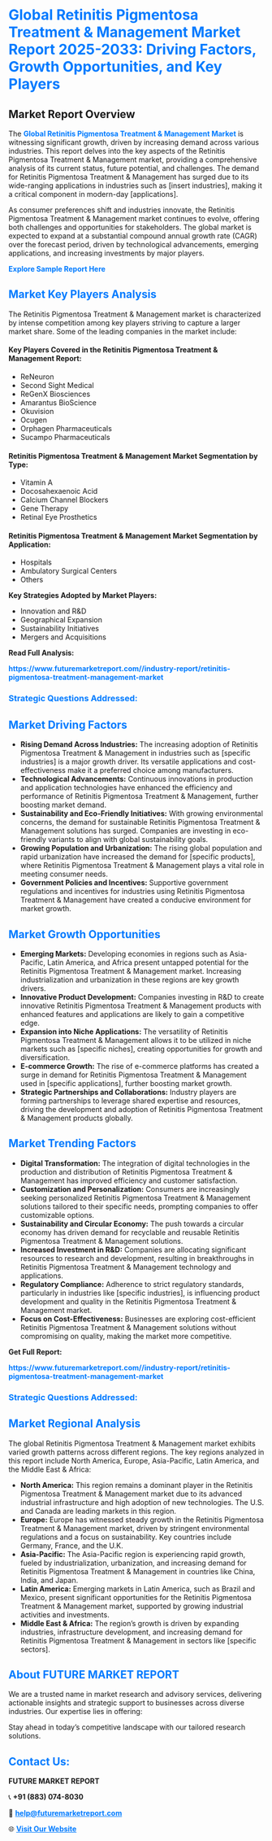 <h1 style="color: #007BFF;">Global Retinitis Pigmentosa Treatment & Management Market Report 2025-2033: Driving Factors, Growth Opportunities, and Key Players</h1>

<section id="overview">
<h2>Market Report Overview</h2>
<p>The <a href="https://www.futuremarketreport.com//industry-report/retinitis-pigmentosa-treatment-management-market" style="color: #007BFF; text-decoration: none;"><strong>Global Retinitis Pigmentosa Treatment & Management Market</strong></a> is witnessing significant growth, driven by increasing demand across various industries. This report delves into the key aspects of the Retinitis Pigmentosa Treatment & Management market, providing a comprehensive analysis of its current status, future potential, and challenges. The demand for Retinitis Pigmentosa Treatment & Management has surged due to its wide-ranging applications in industries such as [insert industries], making it a critical component in modern-day [applications].</p>
<p>As consumer preferences shift and industries innovate, the Retinitis Pigmentosa Treatment & Management market continues to evolve, offering both challenges and opportunities for stakeholders. The global market is expected to expand at a substantial compound annual growth rate (CAGR) over the forecast period, driven by technological advancements, emerging applications, and increasing investments by major players.</p>
</section>

<section id="overview">
<p><a href="https://www.futuremarketreport.com//request-sample/reportId=77283" style="color: #007BFF; text-decoration: none;"><strong>Explore Sample Report Here</strong></a></p>
</section>

<section id="key-players">
<h2 style="color: #007BFF;">Market Key Players Analysis</h2>
<p>The Retinitis Pigmentosa Treatment & Management market is characterized by intense competition among key players striving to capture a larger market share. Some of the leading companies in the market include:</p>
<h4>Key Players Covered in the Retinitis Pigmentosa Treatment & Management Report:</h4>
<ul><li>ReNeuron</li><li>Second Sight Medical</li><li>ReGenX Biosciences</li><li>Amarantus BioScience</li><li>Okuvision</li><li>Ocugen</li><li>Orphagen Pharmaceuticals</li><li>Sucampo Pharmaceuticals</li></ul>
<h4>Retinitis Pigmentosa Treatment & Management Market Segmentation by Type:</h4>
<ul><li>Vitamin A</li><li>Docosahexaenoic Acid</li><li>Calcium Channel Blockers</li><li>Gene Therapy</li><li>Retinal Eye Prosthetics</li></ul>

<h4>Retinitis Pigmentosa Treatment & Management Market Segmentation by Application:</h4>
<ul><li>Hospitals</li><li>Ambulatory Surgical Centers</li><li>Others</li></ul>
<p><strong>Key Strategies Adopted by Market Players:</strong></p>
<ul>
<li>Innovation and R&D</li>
<li>Geographical Expansion</li>
<li>Sustainability Initiatives</li>
<li>Mergers and Acquisitions</li>
</ul>
</section>

<section>
<p><strong>Read Full Analysis: </strong></p><a href="https://www.futuremarketreport.com//industry-report/retinitis-pigmentosa-treatment-management-market" style="color: #007BFF; text-decoration: none;"><strong>https://www.futuremarketreport.com//industry-report/retinitis-pigmentosa-treatment-management-market</strong></a>
<h3 style="color: #007BFF;">Strategic Questions Addressed:</h3>
</section>

<section id="driving-factors">
<h2 style="color: #007BFF;">Market Driving Factors</h2>
<ul>
<li><strong>Rising Demand Across Industries:</strong> The increasing adoption of Retinitis Pigmentosa Treatment & Management in industries such as [specific industries] is a major growth driver. Its versatile applications and cost-effectiveness make it a preferred choice among manufacturers.</li>
<li><strong>Technological Advancements:</strong> Continuous innovations in production and application technologies have enhanced the efficiency and performance of Retinitis Pigmentosa Treatment & Management, further boosting market demand.</li>
<li><strong>Sustainability and Eco-Friendly Initiatives:</strong> With growing environmental concerns, the demand for sustainable Retinitis Pigmentosa Treatment & Management solutions has surged. Companies are investing in eco-friendly variants to align with global sustainability goals.</li>
<li><strong>Growing Population and Urbanization:</strong> The rising global population and rapid urbanization have increased the demand for [specific products], where Retinitis Pigmentosa Treatment & Management plays a vital role in meeting consumer needs.</li>
<li><strong>Government Policies and Incentives:</strong> Supportive government regulations and incentives for industries using Retinitis Pigmentosa Treatment & Management have created a conducive environment for market growth.</li>
</ul>
</section>

<section id="growth-opportunities">
<h2 style="color: #007BFF;">Market Growth Opportunities</h2>
<ul>
<li><strong>Emerging Markets:</strong> Developing economies in regions such as Asia-Pacific, Latin America, and Africa present untapped potential for the Retinitis Pigmentosa Treatment & Management market. Increasing industrialization and urbanization in these regions are key growth drivers.</li>
<li><strong>Innovative Product Development:</strong> Companies investing in R&D to create innovative Retinitis Pigmentosa Treatment & Management products with enhanced features and applications are likely to gain a competitive edge.</li>
<li><strong>Expansion into Niche Applications:</strong> The versatility of Retinitis Pigmentosa Treatment & Management allows it to be utilized in niche markets such as [specific niches], creating opportunities for growth and diversification.</li>
<li><strong>E-commerce Growth:</strong> The rise of e-commerce platforms has created a surge in demand for Retinitis Pigmentosa Treatment & Management used in [specific applications], further boosting market growth.</li>
<li><strong>Strategic Partnerships and Collaborations:</strong> Industry players are forming partnerships to leverage shared expertise and resources, driving the development and adoption of Retinitis Pigmentosa Treatment & Management products globally.</li>
</ul>
</section>

<section id="trending-factors">
<h2 style="color: #007BFF;">Market Trending Factors</h2>
<ul>
<li><strong>Digital Transformation:</strong> The integration of digital technologies in the production and distribution of Retinitis Pigmentosa Treatment & Management has improved efficiency and customer satisfaction.</li>
<li><strong>Customization and Personalization:</strong> Consumers are increasingly seeking personalized Retinitis Pigmentosa Treatment & Management solutions tailored to their specific needs, prompting companies to offer customizable options.</li>
<li><strong>Sustainability and Circular Economy:</strong> The push towards a circular economy has driven demand for recyclable and reusable Retinitis Pigmentosa Treatment & Management solutions.</li>
<li><strong>Increased Investment in R&D:</strong> Companies are allocating significant resources to research and development, resulting in breakthroughs in Retinitis Pigmentosa Treatment & Management technology and applications.</li>
<li><strong>Regulatory Compliance:</strong> Adherence to strict regulatory standards, particularly in industries like [specific industries], is influencing product development and quality in the Retinitis Pigmentosa Treatment & Management market.</li>
<li><strong>Focus on Cost-Effectiveness:</strong> Businesses are exploring cost-efficient Retinitis Pigmentosa Treatment & Management solutions without compromising on quality, making the market more competitive.</li>
</ul>
</section>

<section>
<p><strong>Get Full Report: </strong></p><a href="https://www.futuremarketreport.com//industry-report/retinitis-pigmentosa-treatment-management-market" style="color: #007BFF; text-decoration: none;"><strong>https://www.futuremarketreport.com//industry-report/retinitis-pigmentosa-treatment-management-market</strong></a>
<h3 style="color: #007BFF;">Strategic Questions Addressed:</h3>
</section>


<section id="regional-analysis">
<h2 style="color: #007BFF;">Market Regional Analysis</h2>
<p>The global Retinitis Pigmentosa Treatment & Management market exhibits varied growth patterns across different regions. The key regions analyzed in this report include North America, Europe, Asia-Pacific, Latin America, and the Middle East & Africa:</p>
<ul>
<li><strong>North America:</strong> This region remains a dominant player in the Retinitis Pigmentosa Treatment & Management market due to its advanced industrial infrastructure and high adoption of new technologies. The U.S. and Canada are leading markets in this region.</li>
<li><strong>Europe:</strong> Europe has witnessed steady growth in the Retinitis Pigmentosa Treatment & Management market, driven by stringent environmental regulations and a focus on sustainability. Key countries include Germany, France, and the U.K.</li>
<li><strong>Asia-Pacific:</strong> The Asia-Pacific region is experiencing rapid growth, fueled by industrialization, urbanization, and increasing demand for Retinitis Pigmentosa Treatment & Management in countries like China, India, and Japan.</li>
<li><strong>Latin America:</strong> Emerging markets in Latin America, such as Brazil and Mexico, present significant opportunities for the Retinitis Pigmentosa Treatment & Management market, supported by growing industrial activities and investments.</li>
<li><strong>Middle East & Africa:</strong> The region’s growth is driven by expanding industries, infrastructure development, and increasing demand for Retinitis Pigmentosa Treatment & Management in sectors like [specific sectors].</li>
</ul>
</section>

<footer>
<h2 style="color: #007BFF;">About FUTURE MARKET REPORT</h2>
<p>We are a trusted name in market research and advisory services, delivering actionable insights and strategic support to businesses across diverse industries. Our expertise lies in offering:</p>

<p>Stay ahead in today’s competitive landscape with our tailored research solutions.</p>

<h2 style="color: #007BFF;">Contact Us:</h2>
<p><strong>FUTURE MARKET REPORT</strong></p>
<p>📞 <strong>+91 (883) 074-8030</strong></p>
<p>📧 <strong><a href="mailto:help@futuremarketreport.com" style="color: #007BFF;">help@futuremarketreport.com</a></strong></p>
<p>🌐 <strong><a href="https://www.futuremarketreport.com/" style="color: #007BFF;">Visit Our Website</a></strong></p>
</footer>